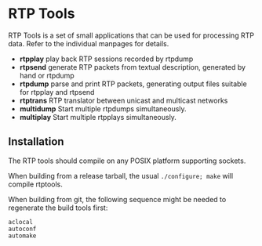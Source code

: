 # RTP Tools

RTP Tools is a set of small applications
that can be used for processing RTP data.
Refer to the individual manpages for details.

* **rtpplay**
	play back RTP sessions recorded by rtpdump
* **rtpsend**
	generate RTP packets from textual description,
	generated by hand or rtpdump
* **rtpdump**
	parse and print RTP packets,
	generating output files suitable for rtpplay and rtpsend
* **rtptrans**
	RTP translator between unicast and multicast networks
* **multidump**
	Start multiple rtpdumps simultaneously.
* **multiplay**
	Start multiple rtpplays simultaneously.

## Installation

The RTP tools should compile on any
POSIX platform supporting sockets.

When building from a release tarball,
the usual `./configure; make` will compile rtptools.

When building from git, the following sequence
might be needed to regenerate the build tools first:

```
aclocal
autoconf
automake
```
